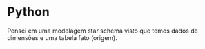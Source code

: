 # Python
Pensei em uma modelagem star schema visto que temos dados de dimensões e uma tabela fato (origem).

